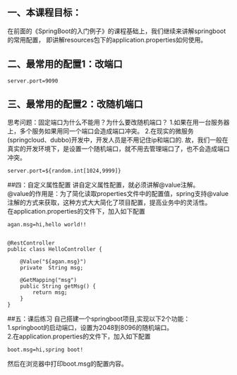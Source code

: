 ## 一、本课程目标：
 在前面的《SpringBoot的入门例子》的课程基础上，我们继续来讲解springboot的常用配置，
   即讲解resources包下的application.properties如何使用。
   
## 二、最常用的配置1：改端口
``` 
server.port=9090
```

## 三、最常用的配置2：改随机端口
思考问题：固定端口为什么不能用？为什么要改随机端口？
1.如果在用一台服务器上，多个服务如果用同一个端口会造成端口冲突。
2.在现实的微服务(springcloud、dubbo)开发中，开发人员是不用记住ip和端口的.
故，我们一般在真实的开发环境下，是设置一个随机端口，就不用去管理端口了，也不会造成端口冲突。
``` 
server.port=${random.int[1024,9999]}
```

##四：自定义属性配置
讲自定义属性配置，就必须讲解@value注解。<br>
@value的作用是：为了简化读取properties文件中的配置值，spring支持@value注解的方式来获取，这种方式大大简化了项目配置，提高业务中的灵活性。<br>
在application.properties的文件下，加入如下配置
``` 
agan.msg=hi,hello world!!
```

``` 

@RestController
public class HelloController {
    
    @Value("${agan.msg}")
    private  String msg;

    @GetMapping("msg")
    public String getMsg() {
        return msg;
    }
}
```

##五：课后练习
自己搭建一个springboot项目,实现以下2个功能：<br>
1.springboot的启动端口，设置为2048到8096的随机端口。<br>
2.在application.properties的文件下，加入如下配置<br>
``` 
boot.msg=hi,spring boot!
```
然后在浏览器中打印boot.msg的配置内容。
